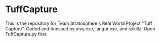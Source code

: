 # TuffCapture
This is the repository for Team Stratosphere's Real World Project "Tuff Capture".
Coded and finessed by invy.exe, langur.exe, and izikillz.
Open TuffCapture.py first.
